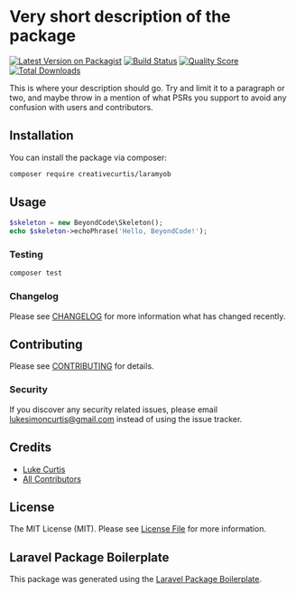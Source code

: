 # Very short description of the package

[![Latest Version on Packagist](https://img.shields.io/packagist/v/creativecurtis/laramyob.svg?style=flat-square)](https://packagist.org/packages/creativecurtis/laramyob)
[![Build Status](https://img.shields.io/travis/creativecurtis/laramyob/master.svg?style=flat-square)](https://travis-ci.org/creativecurtis/laramyob)
[![Quality Score](https://img.shields.io/scrutinizer/g/creativecurtis/laramyob.svg?style=flat-square)](https://scrutinizer-ci.com/g/creativecurtis/laramyob)
[![Total Downloads](https://img.shields.io/packagist/dt/creativecurtis/laramyob.svg?style=flat-square)](https://packagist.org/packages/creativecurtis/laramyob)

This is where your description should go. Try and limit it to a paragraph or two, and maybe throw in a mention of what PSRs you support to avoid any confusion with users and contributors.

## Installation

You can install the package via composer:

```bash
composer require creativecurtis/laramyob
```

## Usage

``` php
$skeleton = new BeyondCode\Skeleton();
echo $skeleton->echoPhrase('Hello, BeyondCode!');
```

### Testing

``` bash
composer test
```

### Changelog

Please see [CHANGELOG](CHANGELOG.md) for more information what has changed recently.

## Contributing

Please see [CONTRIBUTING](CONTRIBUTING.md) for details.

### Security

If you discover any security related issues, please email lukesimoncurtis@gmail.com instead of using the issue tracker.

## Credits

- [Luke Curtis](https://github.com/creativecurtis)
- [All Contributors](../../contributors)

## License

The MIT License (MIT). Please see [License File](LICENSE.md) for more information.

## Laravel Package Boilerplate

This package was generated using the [Laravel Package Boilerplate](https://laravelpackageboilerplate.com).